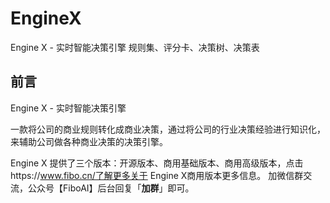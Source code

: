 # EngineX
 Engine X - 实时智能决策引擎  规则集、评分卡、决策树、决策表
## 前言

 Engine X - 实时智能决策引擎

​	一款将公司的商业规则转化成商业决策，通过将公司的行业决策经验进行知识化，来辅助公司做各种商业决策的决策引擎。

 Engine X 提供了三个版本：开源版本、商用基础版本、商用高级版本，点击https://www.fibo.cn/了解更多关于 Engine X商用版本更多信息。
 加微信群交流，公众号【FiboAI】后台回复「**加群**」即可。
